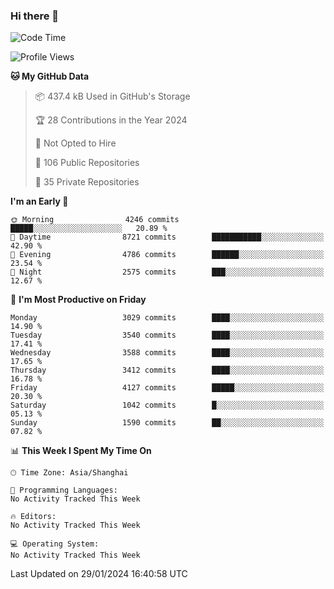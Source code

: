 ### Hi there 👋

<!--
**qbosen/qbosen** is a ✨ _special_ ✨ repository because its `README.md` (this file) appears on your GitHub profile.

Here are some ideas to get you started:

- 🔭 I’m currently working on ...
- 🌱 I’m currently learning ...
- 👯 I’m looking to collaborate on ...
- 🤔 I’m looking for help with ...
- 💬 Ask me about ...
- 📫 How to reach me: ...
- 😄 Pronouns: ...
- ⚡ Fun fact: ...
-->

<!--START_SECTION:waka-->
![Code Time](http://img.shields.io/badge/Code%20Time-2%2C111%20hrs%2036%20mins-blue)

![Profile Views](http://img.shields.io/badge/Profile%20Views-0-blue)

**🐱 My GitHub Data** 

> 📦 437.4 kB Used in GitHub's Storage 
 > 
> 🏆 28 Contributions in the Year 2024
 > 
> 🚫 Not Opted to Hire
 > 
> 📜 106 Public Repositories 
 > 
> 🔑 35 Private Repositories 
 > 
**I'm an Early 🐤** 

```text
🌞 Morning                4246 commits        █████░░░░░░░░░░░░░░░░░░░░   20.89 % 
🌆 Daytime                8721 commits        ███████████░░░░░░░░░░░░░░   42.90 % 
🌃 Evening                4786 commits        ██████░░░░░░░░░░░░░░░░░░░   23.54 % 
🌙 Night                  2575 commits        ███░░░░░░░░░░░░░░░░░░░░░░   12.67 % 
```
📅 **I'm Most Productive on Friday** 

```text
Monday                   3029 commits        ████░░░░░░░░░░░░░░░░░░░░░   14.90 % 
Tuesday                  3540 commits        ████░░░░░░░░░░░░░░░░░░░░░   17.41 % 
Wednesday                3588 commits        ████░░░░░░░░░░░░░░░░░░░░░   17.65 % 
Thursday                 3412 commits        ████░░░░░░░░░░░░░░░░░░░░░   16.78 % 
Friday                   4127 commits        █████░░░░░░░░░░░░░░░░░░░░   20.30 % 
Saturday                 1042 commits        █░░░░░░░░░░░░░░░░░░░░░░░░   05.13 % 
Sunday                   1590 commits        ██░░░░░░░░░░░░░░░░░░░░░░░   07.82 % 
```


📊 **This Week I Spent My Time On** 

```text
🕑︎ Time Zone: Asia/Shanghai

💬 Programming Languages: 
No Activity Tracked This Week

🔥 Editors: 
No Activity Tracked This Week

💻 Operating System: 
No Activity Tracked This Week
```


 Last Updated on 29/01/2024 16:40:58 UTC
<!--END_SECTION:waka-->
